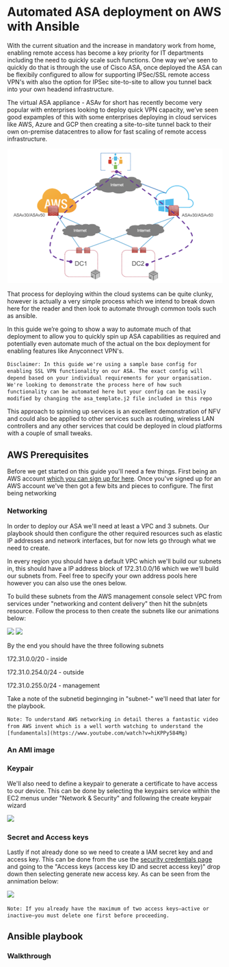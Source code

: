 # Automated ASA deployment on AWS with Ansible 

With the current situation and the increase in mandatory work from home, enabling remote access has become a key priority for IT departments including the need to quickly scale such functions. One way we've seen to quickly do that is through the use of Cisco ASA, once deployed the ASA can be flexibily configured to allow for supporting IPSec/SSL remote access VPN's with also the option for IPSec site-to-site to allow you tunnel back into your own headend infrastructure.

The virtual ASA appliance - ASAv for short has recently become very popular with enterprises looking to deploy quick VPN capacity, we’ve seen good expamples of this with some enterprises deploying in cloud services like AWS, Azure and GCP then creating a site-to-site tunnel back to their own on-premise datacentres to allow for fast scaling of remote access infrastructure.

![](images/arch.png)

That process for deploying within the cloud systems can be quite clunky, however is actually a very simple process which we intend to break down here for the reader and then look to automate through common tools such as ansible.

In this guide we’re going to show a way to automate much of that deployment to allow you to quickly spin up ASA capabilities as required and potentially even automate much of the actual on the box deployment for enabling features like Anyconnect VPN's. 

```
Disclaimer: In this guide we're using a sample base config for enabling SSL VPN functionality on our ASA. The exact config will depend based on your individual requirements for your organisation. We're looking to demonstrate the process here of how such functionality can be automated here but your config can be easily modified by changing the asa_template.j2 file included in this repo
```

This approach to spinning up services is an excellent demonstration of NFV and could also be applied to other services such as routing, wireless LAN controllers and any other services that could be deployed in cloud platforms with a couple of small tweaks.

## AWS Prerequisites

Before we get started on this guide you'll need a few things. First being an AWS account [which you can sign up for here](https://aws.amazon.com). Once you've signed up for an AWS account we've then got a few bits and pieces to configure. The first being networking

### Networking

In order to deploy our ASA we'll need at least a VPC and 3 subnets. Our playbook should then configure the other required resources such as elastic IP addresses and network interfaces, but for now lets go through what we need to create.

In every region you should have a default VPC which we'll build our subnets in, this should have a IP address block of 172.31.0.0/16 which we we'll build our subnets from. Feel free to specify your own address pools here however you can also use the ones below.

To build these subnets from the AWS management console select VPC from services under "networking and content delivery" then hit the subn(ets resource. Follow the process to then create the subnets like our animations below:

![](images/subnet-create1.gif)
![](images/subnet-create2.gif)

By the end you should have the three following subnets

172.31.0.0/20 - inside

172.31.0.254.0/24 - outside

172.31.0.255.0/24 - management

Take a note of the subnetid beginnging in "subnet-" we'll need that later for the playbook.

```
Note: To understand AWS networking in detail theres a fantastic video from AWS invent which is a well worth watching to understand the [fundamentals](https://www.youtube.com/watch?v=hiKPPy584Mg)
```

### An AMI image

### Keypair

We'll also need to define a keypair to generate a certificate to have access to our device. This can be done by selecting the keypairs service within the EC2 menus under "Network & Security" and following the create keypair wizard

![](images/asa-keypair.gif)

### Secret and Access keys

Lastly if not already done so we need to create a IAM secret key and and access key. This can be done from the use the [security credentials page](https://console.aws.amazon.com/iam/home?#/security_credentials) and going to the "Access keys (access key ID and secret access key)" drop down then selecting generate new access key. As can be seen from the annimation below:

![](images/access-key.gif)

```
Note: If you already have the maximum of two access keys—active or inactive—you must delete one first before proceeding.
```

## Ansible playbook

### Walkthrough
